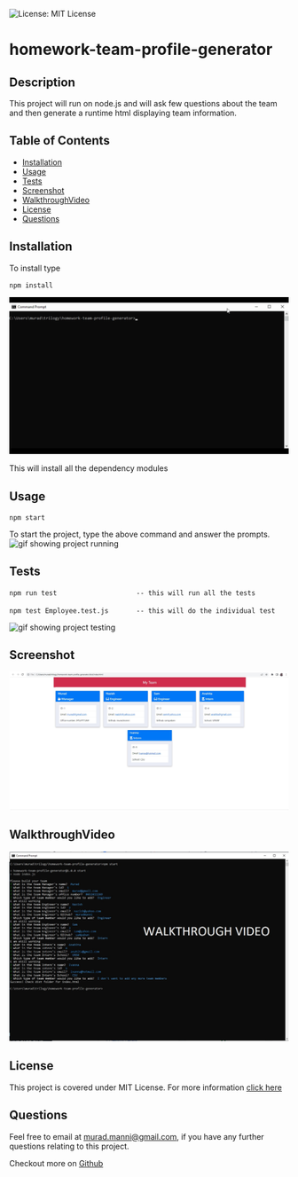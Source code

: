 
![License: MIT License](https://img.shields.io/badge/LICENSE-MIT%20License-green)
# homework-team-profile-generator

## Description
This project will run on node.js and will ask few questions about the team and then generate a runtime html displaying team information.
    
## Table of Contents
- [Installation](#installation)
- [Usage](#usage)
- [Tests](#tests)
- [Screenshot](#screenshot)
- [WalkthroughVideo](#walkthroughvideo)
- [License](#license)
- [Questions](#questions)

## Installation  

To install type

    npm install

![gif showing installation](assets/images/npm-install.gif)

This will install all the dependency modules
      
## Usage      
    npm start

To start the project, type the above command and answer the prompts.
![gif showing project running](assets/images/npm-start.gif)
      
## Tests
    npm run test                    -- this will run all the tests

    npm test Employee.test.js       -- this will do the individual test

![gif showing project testing](assets/images/npm-tests.gif)

## Screenshot

![homepage image](assets/images/main-page.jpg)

## WalkthroughVideo

[![walkthrough video](/assets/images/walk-through-video.jpg)](https://youtu.be/JeWfITy9wck)

## License
This project is covered under MIT License. 
            For more information [click here](https://opensource.org/licenses/MIT)
      
## Questions
Feel free to email at murad.manni@gmail.com, if you have any further questions relating to this project.

Checkout more on [Github](https://github.com/muradmanni)
    